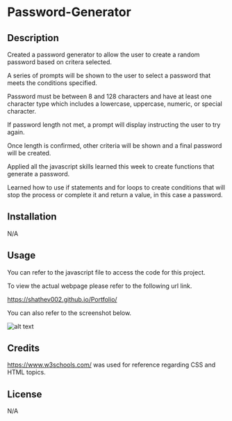 # Password-Generator

## Description

Created a password generator to allow the user to create a random password based on critera selected. 

A series of prompts will be shown to the user to select a password that meets the conditions specified. 

Password must be between 8 and 128 characters and have at least one character type which includes a lowercase, uppercase,
numeric, or special character. 

If password length not met, a prompt will display instructing the user to try again. 

Once length is confirmed, other criteria will be shown and a final password will be created. 

Applied all the javascript skills learned this week to create functions that generate a password. 

Learned how to use if statements and for loops to create conditions that will stop the process or complete it and return a value, in this case a password. 



## Installation

N/A

## Usage

You can refer to the javascript file to access the code for this project. 

To view the actual webpage please refer to the following url link.

https://shathev002.github.io/Portfolio/

You can also refer to the screenshot below. 

![alt text](./assets/web%20page%20screenshot.png)

## Credits

https://www.w3schools.com/ was used for reference regarding CSS and HTML topics. 

## License

N/A